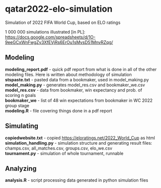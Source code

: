 # qatar2022-elo-simulation

Simulation of 2022 FIFA World Cup, based on ELO ratings

1 000 000 simulations illustrated [in PL]: https://docs.google.com/spreadsheets/d/1O-9eeGCxWnFwgZy3XfEVjRs6ErOu1sMvsD51MnvRZqg/

## Modeling

**modeling_report.pdf** - quick pdf report from what is done in all of the other modeling files. Here is written about methodology of simulation<br>
**stspaste.txt** - pasted data from a bookmaker, used in model_making.py<br>
**model_making.py** - generates model_res.csv and bookmaker_we.csv<br>
**model_res.csv** - data from bookmaker, win expectancy and prob. of scoring n goals<br>
**bookmaker_we** - list of 48 win expectations from bookmaker in WC 2022 group stage<br>
**modeling.R** - file covering things done in a pdf report<br>

## Simulating

**copiedwebsite.txt** - copied https://eloratings.net/2022_World_Cup as html<br>
**simulation_handling.py** - simulation structure and generating result files: champs.csv, all_matches.csv, groups.csv, elo_we.csv<br>
**tournament.py** - simulation of whole tournament, runnable<br>

## Analyzing

**analysis.R** - script processing data generated in python simulation files
